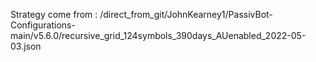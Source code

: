 Strategy come from : /direct_from_git/JohnKearney1/PassivBot-Configurations-main/v5.6.0/recursive_grid_124symbols_390days_AUenabled_2022-05-03.json